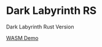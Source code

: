 # Dark Labyrinth RS

Dark Labyrinth Rust Version

[WASM Demo](https://der-henning.github.io/dark_labyrinth/)
